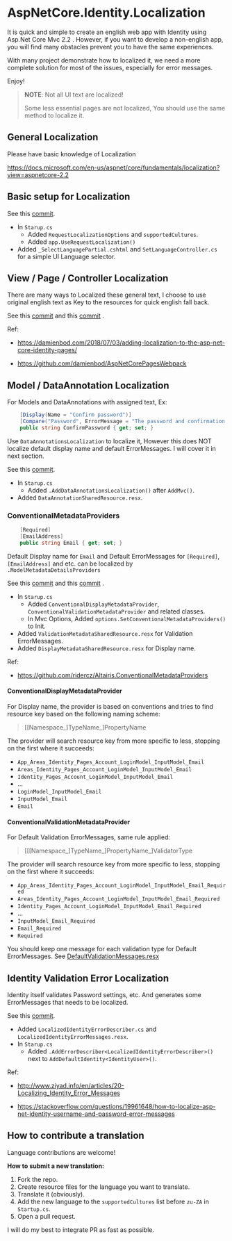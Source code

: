 # AspNetCore.Identity.Localization

It is quick and simple to create an english web app with Identity 
using Asp.Net Core Mvc 2.2 .
However, if you want to develop a non-english app, you will find many 
obstacles prevent you to have the same experiences.

With many project demonstrate how to localized it, we need a more complete
solution for most of the issues, especially for error messages.

Enjoy!

> **NOTE**: Not all UI text are localized!
> 
> Some less essential pages are not localized, You should use the same method to localize it.

## General Localization

Please have basic knowledge of Localization

https://docs.microsoft.com/en-us/aspnet/core/fundamentals/localization?view=aspnetcore-2.2

## Basic setup for Localization

See this [commit](https://github.com/JaySkyworker/AspNetCore.Identity.Localization/commit/a4bd2312f0a14090b6f74d667888822cf32dd93b).

- In `Starup.cs`
  - Added `RequestLocalizationOptions` and `supportedCultures`.
  - Added `app.UseRequestLocalization()`
- Added `_SelectLanguagePartial.cshtml` and `SetLanguageController.cs` for a simple UI
  Language selector.


## View / Page / Controller Localization

There are many ways to Localized these general text, I choose to use original english text as Key 
to the resources for quick english fall back.

See this [commit](https://github.com/JaySkyworker/AspNetCore.Identity.Localization/commit/989fce76be2bcf71862976c5a2b3b2459e533af9)
 and this [commit](https://github.com/JaySkyworker/AspNetCore.Identity.Localization/commit/ba281e355c426634b022f050c0b593618874ffb2)
.

Ref:

* https://damienbod.com/2018/07/03/adding-localization-to-the-asp-net-core-identity-pages/

* https://github.com/damienbod/AspNetCorePagesWebpack

## Model / DataAnnotation Localization

For Models and DataAnnotations with assigned text, Ex:
```csharp
    [Display(Name = "Confirm password")]
    [Compare("Password", ErrorMessage = "The password and confirmation password do not match.")]
    public string ConfirmPassword { get; set; }
```
Use `DataAnnotationsLocalization` to localize it, 
However this does NOT localize default display name and default ErrorMessages.
I will cover it in next section.

See this [commit](https://github.com/JaySkyworker/AspNetCore.Identity.Localization/commit/7c706dab8494c118f0a4c8e7d7522ba705a7467f).

- In `Starup.cs`
  - Added `.AddDataAnnotationsLocalization()` after `AddMvc()`.
- Added `DataAnnotationSharedResource.resx`.

### ConventionalMetadataProviders

```csharp
    [Required]
    [EmailAddress]
    public string Email { get; set; }
```
Default Display name for `Email` and 
Default ErrorMessages for `[Required]`, `[EmailAddress]` and etc. 
can be localized by `.ModelMetadataDetailsProviders`

See this [commit](https://github.com/JaySkyworker/AspNetCore.Identity.Localization/commit/326b72d08d83fd7ef8b52795c63a55cf5d5eaa22)
and this [commit](https://github.com/JaySkyworker/AspNetCore.Identity.Localization/commit/20d2b24716c3eb194d9de68484d939e27bf5c2bc)
.

- In `Starup.cs`
  - Added `ConventionalDisplayMetadataProvider`, `ConventionalValidationMetadataProvider`  and related classes.
  - In Mvc Options, Added `options.SetConventionalMetadataProviders()` to Init.
- Added `ValidationMetadataSharedResource.resx` for Validation ErrorMessages.
- Added `DisplayMetadataSharedResource.resx` for Display name.

Ref:
* https://github.com/ridercz/Altairis.ConventionalMetadataProviders

#### ConventionalDisplayMetadataProvider

For Display name, the provider is based on conventions and tries to 
find resource key based on the following naming scheme:

> [[Namespace_]TypeName_]PropertyName

The provider will search resource key from more specific to less, 
stopping on the first where it succeeds:

- `App_Areas_Identity_Pages_Account_LoginModel_InputModel_Email`
- `Areas_Identity_Pages_Account_LoginModel_InputModel_Email`
- `Identity_Pages_Account_LoginModel_InputModel_Email`
- ...
- `LoginModel_InputModel_Email`
- `InputModel_Email`
- `Email`

#### ConventionalValidationMetadataProvider

For Default Validation ErrorMessages, same rule applied:

> [[[Namespace_]TypeName_]PropertyName_]ValidatorType

The provider will search resource key from more specific to less, 
stopping on the first where it succeeds:

- `App_Areas_Identity_Pages_Account_LoginModel_InputModel_Email_Required`
- `Areas_Identity_Pages_Account_LoginModel_InputModel_Email_Required`
- `Identity_Pages_Account_LoginModel_InputModel_Email_Required`
- ...
- `InputModel_Email_Required`
- `Email_Required`
- `Required`

You should keep one message for each validation type for Default ErrorMessages.
See [DefaultValidationMessages.resx](https://github.com/JaySkyworker/AspNetCore.Identity.Localization/blob/feature/ConventionalMetadataProviders/Resources/DefaultValidationMessages.resx)

## Identity Validation Error Localization

Identity itself validates Password settings, etc. And generates some ErrorMessages that needs 
to be localized.

See this [commit](https://github.com/JaySkyworker/AspNetCore.Identity.Localization/commit/bae9cab2ac5684aa720de15adf379c8e7f4b46cc).

- Added `LocalizedIdentityErrorDescriber.cs` and `LocalizedIdentityErrorMessages.resx`.
- In `Starup.cs`
  - Added `.AddErrorDescriber<LocalizedIdentityErrorDescriber>()` next to `AddDefaultIdentity<IdentityUser>()`.

Ref:

* http://www.ziyad.info/en/articles/20-Localizing_Identity_Error_Messages

* https://stackoverflow.com/questions/19961648/how-to-localize-asp-net-identity-username-and-password-error-messages


## How to contribute a translation
Language contributions are welcome!

**How to submit a new translation:**

1. Fork the repo.
1. Create resource files for the language you want to translate.
1. Translate it (obviously).
1. Add the new language to the `supportedCultures` list before `zu-ZA` in `Startup.cs`.
1. Open a pull request.

I will do my best to integrate PR as fast as possible.
